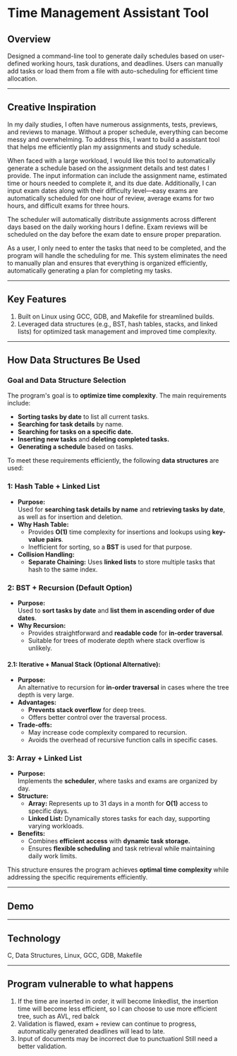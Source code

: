 # Time Management Assistant Tool

## Overview
Designed a command-line tool to generate daily schedules based on user-defined working hours, task durations, and deadlines. Users can manually add tasks or load them from a file with auto-scheduling for efficient time allocation.

---

## Creative Inspiration
In my daily studies, I often have numerous assignments, tests, previews, and reviews to manage. Without a proper schedule, everything can become messy and overwhelming. To address this, I want to build a assistant tool that helps me efficiently plan my assignments and study schedule.

When faced with a large workload, I would like this tool to automatically generate a schedule based on the assignment details and test dates I provide. The input information can include the assignment name, estimated time or hours needed to complete it, and its due date. Additionally, I can input exam dates along with their difficulty level—easy exams are automatically scheduled for one hour of review, average exams for two hours, and difficult exams for three hours.

The scheduler will automatically distribute assignments across different days based on the daily working hours I define. Exam reviews will be scheduled on the day before the exam date to ensure proper preparation.

As a user, I only need to enter the tasks that need to be completed, and the program will handle the scheduling for me. This system eliminates the need to manually plan and ensures that everything is organized efficiently, automatically generating a plan for completing my tasks.

---

## Key Features
1. Built on Linux using GCC, GDB, and Makefile for streamlined builds.
2. Leveraged data structures (e.g., BST, hash tables, stacks, and linked lists) for optimized task management and improved time complexity.

---

## How Data Structures Be Used

### Goal and Data Structure Selection

The program's goal is to **optimize time complexity**. The main requirements include:
- **Sorting tasks by date** to list all current tasks.
- **Searching for task details** by name.
- **Searching for tasks on a specific date.**
- **Inserting new tasks** and **deleting completed tasks.**
- **Generating a schedule** based on tasks.

To meet these requirements efficiently, the following **data structures** are used:

### **1: Hash Table + Linked List**
- **Purpose:**  
  Used for **searching task details by name** and **retrieving tasks by date**, as well as for insertion and deletion.
- **Why Hash Table:**  
  - Provides **O(1)** time complexity for insertions and lookups using **key-value pairs**.
  - Inefficient for sorting, so a **BST** is used for that purpose.
- **Collision Handling:**  
  - **Separate Chaining:** Uses **linked lists** to store multiple tasks that hash to the same index.

### **2: BST + Recursion (Default Option)**  
- **Purpose:**  
  Used to **sort tasks by date** and **list them in ascending order of due dates**.
- **Why Recursion:**  
  - Provides straightforward and **readable code** for **in-order traversal**.
  - Suitable for trees of moderate depth where stack overflow is unlikely.

#### **2.1: Iterative + Manual Stack (Optional Alternative):**
- **Purpose:**  
  An alternative to recursion for **in-order traversal** in cases where the tree depth is very large.
- **Advantages:**
  - **Prevents stack overflow** for deep trees.
  - Offers better control over the traversal process.
- **Trade-offs:**
  - May increase code complexity compared to recursion.
  - Avoids the overhead of recursive function calls in specific cases.

### **3: Array + Linked List**
- **Purpose:**  
  Implements the **scheduler**, where tasks and exams are organized by day.
- **Structure:**
  - **Array:** Represents up to 31 days in a month for **O(1)** access to specific days.
  - **Linked List:** Dynamically stores tasks for each day, supporting varying workloads.
- **Benefits:**  
  - Combines **efficient access** with **dynamic task storage.**
  - Ensures **flexible scheduling** and task retrieval while maintaining daily work limits.

This structure ensures the program achieves **optimal time complexity** while addressing the specific requirements efficiently.

---

## Demo

---

## Technology
C, Data Structures, Linux, GCC, GDB, Makefile

---

## Program vulnerable to what happens
1. If the time are inserted in order, it will become linkedlist, the insertion time will become less efficient, so I can choose to use more efficient tree, such as AVL, red balck
2. Validation is flawed, exam + review can continue to progress, automatically generated deadlines will lead to late.
3. Input of documents may be incorrect due to punctuationl Still need a better validation.
